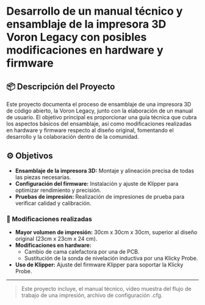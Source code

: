 # Desarrollo de un manual técnico y ensamblaje de la impresora 3D Voron Legacy con posibles modificaciones en hardware y firmware

## 📦 Descripción del Proyecto
Este proyecto documenta el proceso de ensamblaje de una impresora 3D de código abierto, la Voron Legacy, junto con la elaboración de un manual de usuario. El objetivo principal es proporcionar una guía técnica que cubra los aspectos básicos del ensamblaje, así como modificaciones realizadas en hardware y firmware respecto al diseño original, fomentando el desarrollo y la colaboración dentro de la comunidad.

## ⚙️ Objetivos
- **Ensamblaje de la impresora 3D:** Montaje y alineación precisa de todas las piezas necesarias. 
- **Configuración del firmware:** Instalación y ajuste de Klipper para optimizar rendimiento y precisión. 
- **Pruebas de impresión:** Realización de impresiones de prueba para verificar calidad y calibración. 

### 🔧 Modificaciones realizadas
- **Mayor volumen de impresión:** 30cm x 30cm x 30cm, superior al diseño original (23cm x 23cm x 24 cm).
- **Modificaciones en hardware:**
  - Cambio de cama calefactora por una de PCB.
  - Sustitución de la sonda de nivelación inductiva por una Klicky Probe.
- **Uso de Klipper:** Ajuste del firmware Klipper para soportar la Klicky Probe.

---

> Este proyecto incluye, el manual técnico, vídeo muestra del flujo de trabajo de una impresión, archivo de configuración .cfg.
